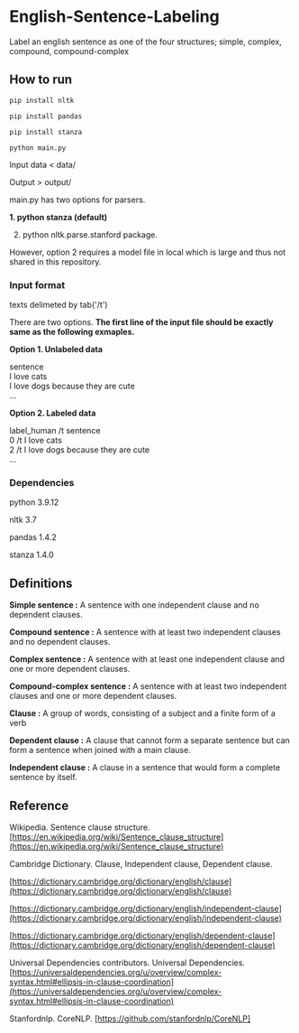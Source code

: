 # English-Sentence-Labeling

Label an english sentence as one of the four structures; simple, complex, compound, compound-complex


## How to run

`pip install nltk`

`pip install pandas`

`pip install stanza`

`python main.py`

Input data < data/

Output > output/

main.py has two options for parsers.

**1. python stanza (default)**

2. python nltk.parse.stanford package.

However, option 2 requires a model file in local which is large and thus not shared in this repository.

### Input format

texts delimeted by tab('/t')

There are two options. **The first line of the input file should be exactly same as the following exmaples.** 

**Option 1. Unlabeled data**

sentence\
I love cats\
I love dogs because they are cute\
...

**Option 2. Labeled data**

label_human /t sentence\
0 /t  I love cats\
2 /t  I love dogs because they are cute\
...

### Dependencies

python 3.9.12

nltk 3.7 

pandas 1.4.2

stanza 1.4.0

## Definitions

**Simple sentence :** A sentence with one independent clause and no dependent clauses.

**Compound sentence :** A sentence with at least two independent clauses and no dependent clauses.

**Complex sentence :** A sentence with at least one independent clause and one or more dependent clauses. 

**Compound-complex sentence :** A sentence with at least two independent clauses and one or more dependent clauses.

**Clause :** A group of words, consisting of a subject and a finite form of a verb

**Dependent clause :** A clause that cannot form a separate sentence but can form a sentence when joined with a main clause.

**Independent clause :** A clause in a sentence that would form a complete sentence by itself.

## Reference

Wikipedia. Sentence clause structure. [https://en.wikipedia.org/wiki/Sentence_clause_structure](https://en.wikipedia.org/wiki/Sentence_clause_structure)

Cambridge Dictionary. Clause, Independent clause, Dependent clause.  

[https://dictionary.cambridge.org/dictionary/english/clause](https://dictionary.cambridge.org/dictionary/english/clause)

[https://dictionary.cambridge.org/dictionary/english/independent-clause](https://dictionary.cambridge.org/dictionary/english/independent-clause)

[https://dictionary.cambridge.org/dictionary/english/dependent-clause](https://dictionary.cambridge.org/dictionary/english/dependent-clause)

Universal Dependencies contributors. Universal Dependencies. [https://universaldependencies.org/u/overview/complex-syntax.html#ellipsis-in-clause-coordination](https://universaldependencies.org/u/overview/complex-syntax.html#ellipsis-in-clause-coordination)

Stanfordnlp. CoreNLP. [https://github.com/stanfordnlp/CoreNLP]

